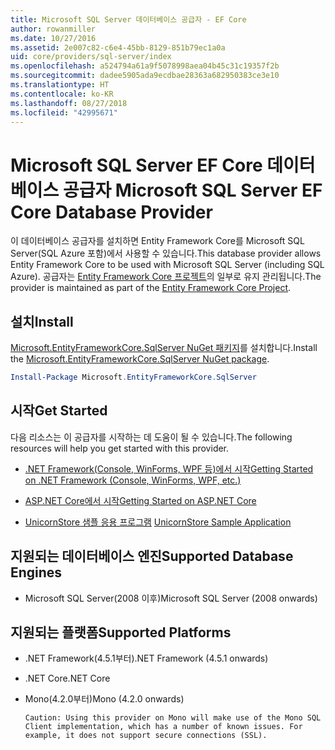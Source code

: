 ```yaml
---
title: Microsoft SQL Server 데이터베이스 공급자 - EF Core
author: rowanmiller
ms.date: 10/27/2016
ms.assetid: 2e007c82-c6e4-45bb-8129-851b79ec1a0a
uid: core/providers/sql-server/index
ms.openlocfilehash: a524794a61a9f5078998aea04b45c31c19357f2b
ms.sourcegitcommit: dadee5905ada9ecdbae28363a682950383ce3e10
ms.translationtype: HT
ms.contentlocale: ko-KR
ms.lasthandoff: 08/27/2018
ms.locfileid: "42995671"
---
```

# <a name="microsoft-sql-server-ef-core-database-provider"></a><span data-ttu-id="76560-102">Microsoft SQL Server EF Core 데이터베이스 공급자 </span><span class="sxs-lookup"><span data-stu-id="76560-102">Microsoft SQL Server EF Core Database Provider</span></span>

<span data-ttu-id="76560-103">이 데이터베이스 공급자를 설치하면 Entity Framework Core를 Microsoft SQL Server(SQL Azure 포함)에서 사용할 수 있습니다.</span><span class="sxs-lookup"><span data-stu-id="76560-103">This database provider allows Entity Framework Core to be used with Microsoft SQL Server (including SQL Azure).</span></span> <span data-ttu-id="76560-104">공급자는 [Entity Framework Core 프로젝트](https://github.com/aspnet/EntityFrameworkCore)의 일부로 유지 관리됩니다.</span><span class="sxs-lookup"><span data-stu-id="76560-104">The provider is maintained as part of the [Entity Framework Core Project](https://github.com/aspnet/EntityFrameworkCore).</span></span>

## <a name="install"></a><span data-ttu-id="76560-105">설치</span><span class="sxs-lookup"><span data-stu-id="76560-105">Install</span></span>

<span data-ttu-id="76560-106">[Microsoft.EntityFrameworkCore.SqlServer NuGet 패키지](https://www.nuget.org/packages/Microsoft.EntityFrameworkCore.SqlServer/)를 설치합니다.</span><span class="sxs-lookup"><span data-stu-id="76560-106">Install the [Microsoft.EntityFrameworkCore.SqlServer NuGet package](https://www.nuget.org/packages/Microsoft.EntityFrameworkCore.SqlServer/).</span></span>

``` powershell
Install-Package Microsoft.EntityFrameworkCore.SqlServer
```

## <a name="get-started"></a><span data-ttu-id="76560-107">시작</span><span class="sxs-lookup"><span data-stu-id="76560-107">Get Started</span></span>

<span data-ttu-id="76560-108">다음 리소스는 이 공급자를 시작하는 데 도움이 될 수 있습니다.</span><span class="sxs-lookup"><span data-stu-id="76560-108">The following resources will help you get started with this provider.</span></span>
* [<span data-ttu-id="76560-109">.NET Framework(Console, WinForms, WPF 등)에서 시작</span><span class="sxs-lookup"><span data-stu-id="76560-109">Getting Started on .NET Framework (Console, WinForms, WPF, etc.)</span></span>](../../get-started/full-dotnet/index.md)

* [<span data-ttu-id="76560-110">ASP.NET Core에서 시작</span><span class="sxs-lookup"><span data-stu-id="76560-110">Getting Started on ASP.NET Core</span></span>](../../get-started/aspnetcore/index.md)

* <span data-ttu-id="76560-111">[UnicornStore 샘플 응용 프로그램](https://github.com/rowanmiller/UnicornStore/tree/master/UnicornStore) </span><span class="sxs-lookup"><span data-stu-id="76560-111">[UnicornStore Sample Application](https://github.com/rowanmiller/UnicornStore/tree/master/UnicornStore)</span></span>

## <a name="supported-database-engines"></a><span data-ttu-id="76560-112">지원되는 데이터베이스 엔진</span><span class="sxs-lookup"><span data-stu-id="76560-112">Supported Database Engines</span></span>

* <span data-ttu-id="76560-113">Microsoft SQL Server(2008 이후)</span><span class="sxs-lookup"><span data-stu-id="76560-113">Microsoft SQL Server (2008 onwards)</span></span>

## <a name="supported-platforms"></a><span data-ttu-id="76560-114">지원되는 플랫폼</span><span class="sxs-lookup"><span data-stu-id="76560-114">Supported Platforms</span></span>

* <span data-ttu-id="76560-115">.NET Framework(4.5.1부터)</span><span class="sxs-lookup"><span data-stu-id="76560-115">.NET Framework (4.5.1 onwards)</span></span>

* <span data-ttu-id="76560-116">.NET Core</span><span class="sxs-lookup"><span data-stu-id="76560-116">.NET Core</span></span>

* <span data-ttu-id="76560-117">Mono(4.2.0부터)</span><span class="sxs-lookup"><span data-stu-id="76560-117">Mono (4.2.0 onwards)</span></span>

      Caution: Using this provider on Mono will make use of the Mono SQL Client implementation, which has a number of known issues. For example, it does not support secure connections (SSL).
